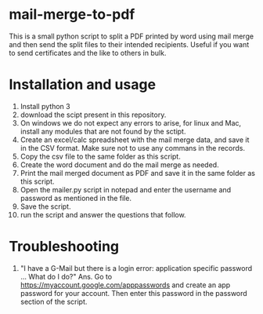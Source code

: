 # mail-merge-to-pdf
This is a small python script to split a PDF printed by word using mail merge and then send the split files to their intended recipients. Useful if you want to send certificates and the like to others in bulk.

# Installation and usage
1. Install python 3
2. download the scipt present in this repository.
3. On windows we do not expect any errors to arise, for linux and Mac, install any modules that are not found by the sctipt.
4. Create an excel/calc spreadsheet with the mail merge data, and save it in the CSV format. Make sure not to use any commans in the records.
5. Copy the csv file to the same folder as this script.
6. Create the word document and do the mail merge as needed.
7. Print the mail merged document as PDF and save it in the same folder as this script.
8. Open the mailer.py script in notepad and enter the username and password as mentioned in the file.
9. Save the script.
10. run the script and answer the questions that follow.

# Troubleshooting
1. "I have a G-Mail but there is a login error: application specific password ... What do I do?"
Ans. Go to https://myaccount.google.com/apppasswords and create an app password for your account. Then enter this password in the password section of the script.
